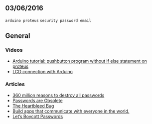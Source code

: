 03/06/2016
----------

`arduino proteus` `security password email`

## General

### Videos
- [Arduino tutorial: pushbutton program without if else statement on proteus](https://www.youtube.com/watch?v=2D32F_2Qsf8)
- [LCD connection with Arduino](https://www.youtube.com/watch?v=YgyuKQhM3UM)

### Articles
- [360 million reasons to destroy all passwords](https://medium.freecodecamp.com/360-million-reasons-to-destroy-all-passwords-9a100b2b5001#.pghlcyax8)
- [Passwords are Obsolete](https://medium.com/@ninjudd/passwords-are-obsolete-9ed56d483eb#.sjk03x1dj)
- [The Heartbleed Bug](http://heartbleed.com/)
- [Build apps that communicate with everyone in the world.](https://www.twilio.com/)
- [Let’s Boycott Passwords](https://medium.com/@ninjudd/lets-boycott-passwords-680d97eddb01#.ghpe54ayw)
